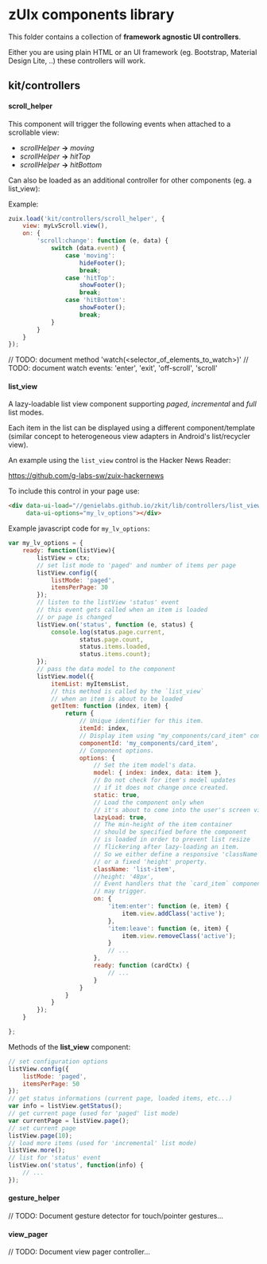 # zUIx components library

This folder contains a collection of **framework agnostic UI controllers**.

Either you are using plain HTML or an UI framework
(eg. Bootstrap, Material Design Lite, ..) these controllers will work.

## kit/controllers

#### scroll_helper

This component will trigger the following events when attached to a
scrollable view:

- *scrollHelper* **->** *moving*
- *scrollHelper* **->** *hitTop*
- *scrollHelper* **->** *hitBottom*

Can also be loaded as an additional controller for other components
(eg. a list_view):

Example:

```javascript
zuix.load('kit/controllers/scroll_helper', {
    view: myLvScroll.view(),
    on: {
        'scroll:change': function (e, data) {
            switch (data.event) {
                case 'moving':
                    hideFooter();
                    break;
                case 'hitTop':
                    showFooter();
                    break;
                case 'hitBottom':
                    showFooter();
                    break;
            }
        }
    }
});
```

// TODO: document method 'watch(<selector_of_elements_to_watch>)'
// TODO: document watch events: 'enter', 'exit', 'off-scroll', 'scroll'


#### list_view

A lazy-loadable list view component supporting *paged*, *incremental* and
*full* list modes.

Each item in the list can be displayed using a different component/template
(similar concept to heterogeneous view adapters in Android's list/recycler view).

An example using the `list_view` control is the Hacker News Reader:

https://github.com/g-labs-sw/zuix-hackernews

To include this control in your page use:

```html
<div data-ui-load="//genielabs.github.io/zkit/lib/controllers/list_view"
     data-ui-options="my_lv_options"></div>
```

Example javascript code for `my_lv_options`:

```javascript
var my_lv_options = {
    ready: function(listView){
        listView = ctx;
        // set list mode to 'paged' and number of items per page
        listView.config({
            listMode: 'paged',
            itemsPerPage: 30
        });
        // listen to the listView 'status' event
        // this event gets called when an item is loaded
        // or page is changed
        listView.on('status', function (e, status) {
            console.log(status.page.current,
                    status.page.count,
                    status.items.loaded,
                    status.items.count);
        });
        // pass the data model to the component
        listView.model({
            itemList: myItemsList,
            // this method is called by the `list_view`
            // when an item is about to be loaded
            getItem: function (index, item) {
                return {
                    // Unique identifier for this item.
                    itemId: index,
                    // Display item using "my_components/card_item" component.
                    componentId: 'my_components/card_item',
                    // Component options.
                    options: {
                        // Set the item model's data.
                        model: { index: index, data: item },
                        // Do not check for item's model updates
                        // if it does not change once created.
                        static: true,
                        // Load the component only when
                        // it's about to come into the user's screen view
                        lazyLoad: true,
                        // The min-height of the item container
                        // should be specified before the component
                        // is loaded in order to prevent list resize
                        // flickering after lazy-loading an item.
                        // So we either define a responsive 'className'
                        // or a fixed 'height' property.
                        className: 'list-item',
                        //height: '48px',
                        // Event handlers that the `card_item` component
                        // may trigger.
                        on: {
                            'item:enter': function (e, item) {
                                item.view.addClass('active');
                            },
                            'item:leave': function (e, item) {
                                item.view.removeClass('active');
                            }
                            // ...
                        },
                        ready: function (cardCtx) {
                            // ...
                        }
                    }
                }
            }
        });
    }

};
```

Methods of the **list_view** component:

```javascript
// set configuration options
listView.config({
    listMode: 'paged',
    itemsPerPage: 50
});
// get status informations (current page, loaded items, etc...)
var info = listView.getStatus();
// get current page (used for 'paged' list mode)
var currentPage = listView.page();
// set current page
listView.page(10);
// load more items (used for 'incremental' list mode)
listView.more();
// list for 'status' event
listView.on('status', function(info) {
    // ...
});
```

#### gesture_helper

// TODO: Document gesture detector for touch/pointer gestures...


#### view_pager

// TODO: Document view pager controller...

